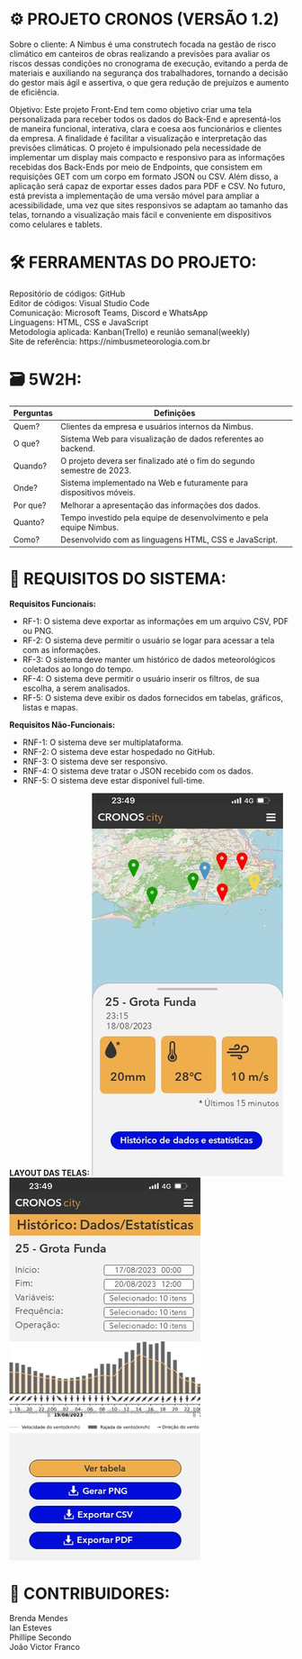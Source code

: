 # ⚙️​<strong> PROJETO CRONOS (VERSÃO 1.2)</strong>

Sobre o cliente: A Nimbus é uma construtech focada na gestão de risco climático em canteiros de obras realizando a previsões para avaliar os riscos dessas condições no cronograma de execução, evitando a perda de materiais e auxiliando na segurança dos trabalhadores, tornando a decisão do gestor mais ágil e assertiva, o que gera redução de prejuízos e aumento de eficiência.<br>

Objetivo: Este projeto Front-End tem como objetivo criar uma tela personalizada para receber todos os dados do Back-End e apresentá-los de maneira funcional, interativa, clara e coesa aos funcionários e clientes da empresa. A finalidade é facilitar a visualização e interpretação das previsões climáticas. O projeto é impulsionado pela necessidade de implementar um display mais compacto e responsivo para as informações recebidas dos Back-Ends por meio de Endpoints, que consistem em requisições GET com um corpo em formato JSON ou CSV. Além disso, a aplicação será capaz de exportar esses dados para PDF e CSV. No futuro, está prevista a implementação de uma versão móvel para ampliar a acessibilidade, uma vez que sites responsivos se adaptam ao tamanho das telas, tornando a visualização mais fácil e conveniente em dispositivos como celulares e tablets.<br>

# ​🛠️​<strong> FERRAMENTAS DO PROJETO:</strong>

<p>
  Repositório de códigos: GitHub<br>
  Editor de códigos: Visual Studio Code<br>
  Comunicação: Microsoft Teams, Discord e WhatsApp<br>
  Linguagens: HTML, CSS e JavaScript<br>
  Metodologia aplicada: Kanban(Trello) e reunião semanal(weekly)<br>
  Site de referência: https://nimbusmeteorologia.com.br
</p>

# 🗃️<strong> 5W2H:</strong>

Perguntas | Definições
--------------------------------|------------------------------------------------------------
Quem? | Clientes da empresa e usuários internos da Nimbus.
O que? | Sistema Web para visualização de dados referentes ao backend.
Quando? | O projeto devera ser finalizado até o fim do segundo semestre de 2023.
Onde? | Sistema implementado na Web e futuramente para dispositivos móveis.
Por que? | Melhorar a apresentação das informações dos dados.
Quanto? | Tempo investido pela equipe de desenvolvimento e pela equipe Nimbus.
Como? | Desenvolvido com as linguagens HTML, CSS e JavaScript.


# <strong>📝 REQUISITOS DO SISTEMA:</strong>

<strong>Requisitos Funcionais:</strong>
<ul>
  <li>RF-1: O sistema deve exportar as informações em um arquivo CSV, PDF ou PNG.</li>
  <li>RF-2: O sistema deve permitir o usuário se logar para acessar a tela com as informações.</li>
  <li>RF-3: O sistema deve manter um histórico de dados meteorológicos coletados ao longo do tempo.</li>
  <li>RF-4: O sistema deve permitir o usuário inserir os filtros, de sua escolha, a serem analisados.</li>
  <li>RF-5: O sistema deve exibir os dados fornecidos em tabelas, gráficos, listas e mapas.</li>
</ul>

<strong>Requisitos Não-Funcionais:</strong>
<ul>
  <li>RNF-1: O sistema deve ser multiplataforma.</li>
  <li>RNF-2: O sistema deve estar hospedado no GitHub.</li>
  <li>RNF-3: O sistema deve ser responsivo.</li>
  <li>RNF-4: O sistema deve tratar o JSON recebido com os dados.</li>
  <li>RNF-5: O sistema deve estar disponível full-time.</li>
</ul>


<strong>LAYOUT DAS TELAS:</strong>
<img src='https://github.com/Phillipe-Santiago/Projeto_Front-End_Nimbus/blob/main/App/Mapa.JPG?raw=true'>
<img src='https://github.com/Phillipe-Santiago/Projeto_Front-End_Nimbus/blob/main/App/Hist%C3%B3rico.JPG?raw=true'>


# <strong>👥 CONTRIBUIDORES:</strong>

Brenda Mendes<br>
Ian Esteves<br>
Phillipe Secondo<br>
João Victor Franco



<!-- TO DO: Observações sobre o trabalho aqui !!! (20/09) -->

